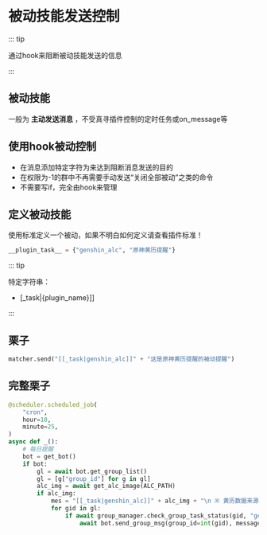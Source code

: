 被动技能发送控制
===

::: tip

通过hook来阻断被动技能发送的信息

:::

被动技能
---

一般为 __主动发送消息__ ，不受真寻插件控制的定时任务或on_message等

使用hook被动控制
---

* 在消息添加特定字符为来达到阻断消息发送的目的
* 在权限为-1的群中不再需要手动发送“关闭全部被动”之类的命令
* 不需要写if，完全由hook来管理

定义被动技能
---
  
使用标准定义一个被动，如果不明白如何定义请查看插件标准！

```python
__plugin_task__ = {"genshin_alc", "原神黄历提醒"}
```

::: tip

特定字符串：

* \[\_task|{plugin_name}\]]

:::

栗子
---

```python
matcher.send("[[_task|genshin_alc]]" + "这是原神黄历提醒的被动提醒")
```

完整栗子
---

```python
@scheduler.scheduled_job(
    "cron",
    hour=10,
    minute=25,
)
async def _():
    # 每日提醒
    bot = get_bot()
    if bot:
        gl = await bot.get_group_list()
        gl = [g["group_id"] for g in gl]
        alc_img = await get_alc_image(ALC_PATH)
        if alc_img:
            mes = "[[_task|genshin_alc]]" + alc_img + "\n ※ 黄历数据来源于 genshin.pub"
            for gid in gl:
                if await group_manager.check_group_task_status(gid, "genshin_alc"):
                    await bot.send_group_msg(group_id=int(gid), message="" + mes)
```
